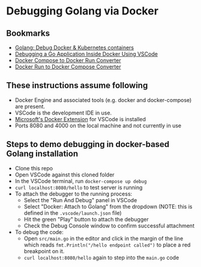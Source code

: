 # Debugging Golang via Docker

## Bookmarks
- [Golang: Debug Docker & Kubernetes containers](https://www.youtube.com/watch?v=zs3XQMTHQBE)
- [Debugging a Go Application Inside Docker Using VSCode](https://dev.to/bruc3mackenzi3/debugging-go-inside-docker-using-vscode-4f67)
- [Docker Compose to Docker Run Converter](https://ray.run/tools/docker-compose-to-docker-run)
- [Docker Run to Docker Compose Converter](https://ray.run/tools/docker-run-to-docker-compose)

## These instructions assume following
- Docker Engine and associated tools (e.g. docker and docker-compose) are present.
- VSCode is the development IDE in use.
- [Microsoft's Docker Extension](https://github.com/microsoft/vscode-docker) for VSCode is installed
- Ports 8080 and 4000 on the local machine and not currently in use

## Steps to demo debugging in docker-based Golang installation
- Clone this repo
- Open VSCode against this cloned folder
- In the VSCode terminal, run `docker-compose up debug`
- `curl localhost:8080/hello` to test server is running
- To attach the debugger to the running process:
  - Select the "Run And Debug" panel in VSCode
  - Select "Docker: Attach to Golang" from the dropdown (NOTE: this is defined in the `.vscode/launch.json` file)
  - Hit the green "Play" button to attach the debugger
  - Check the Debug Console window to confirm successful attachment
- To debug the code:
  - Open `src/main.go` in the editor and click in the margin of the line which reads `fmt.Println("/hello endpoint called")` to place a red breakpoint on it.
  - `curl localhost:8080/hello` again to step into the `main.go` code
